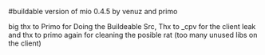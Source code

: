 #buildable version of mio 0.4.5 by venuz and primo

big thx to Primo for Doing the Buildeable Src, Thx to _cpv for the client leak and thx to primo again for cleaning the posible rat (too many unused libs on the client)
